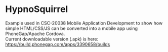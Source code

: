 # HypnoSquirrel
Example used in CSC-20038 Mobile Application Development to show how simple HTML/CSS/JS can be converted into a mobile app using PhoneGap/Apache Cordova.  
Current downloadable version (.apk) is here: https://build.phonegap.com/apps/3390658/builds
